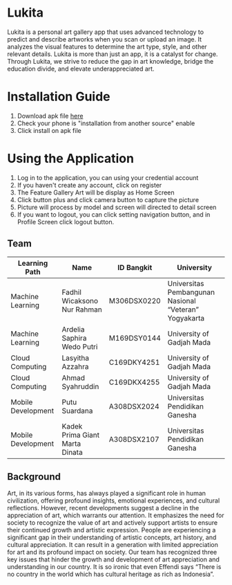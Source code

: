 # Lukita
Lukita is a personal art gallery app that uses advanced technology to predict and describe artworks when you scan or upload an image. It analyzes the visual features to determine the art type, style, and other relevant details. Lukita is more than just an app, it is a catalyst for change. Through Lukita, we strive to reduce the gap in art knowledge, bridge the education divide, and elevate underappreciated art.

# Installation Guide
1. Download apk file [here](https://drive.google.com/drive/folders/12hYh4yjAvBa-5HNOPMXsSGwk6SaEHQyW?usp=sharing)
2. Check your phone is "installation from another source" enable
3. Click install on apk file

# Using the Application
1. Log in to the application, you can using your credential account
2. If you haven't create any account, click on register
3. The Feature Gallery Art will be display as Home Screen
4. Click button plus and click camera button to capture the picture
5. Picture will process by model and screen will directed to detail screen
6. If you want to logout, you can click setting navigation button, and in Profile Screen click logout button.

## Team

|   Learning Path    | Name                           | ID Bangkit       |                       University                            | 
| ------------------ | -------------------------------|------------------|-------------------------------------------------------------|
| Machine Learning   | Fadhil Wicaksono Nur Rahman    | M306DSX0220      | Universitas Pembangunan Nasional “Veteran” Yogyakarta       |
| Machine Learning   | Ardelia Saphira Wedo Putri     | M169DSY0144      | University of Gadjah Mada                                   |
| Cloud Computing    | Lasyitha Azzahra               | C169DKY4251      | University of Gadjah Mada                                   |
| Cloud Computing    | Ahmad Syahruddin               | C169DKX4255      | University of Gadjah Mada                                   |
| Mobile Development | Putu Suardana                  | A308DSX2024      | Universitas Pendidikan Ganesha                              |
| Mobile Development | Kadek Prima Giant Marta Dinata | A308DSX2107      | Universitas Pendidikan Ganesha                              |

## Background
Art, in its various forms, has always played a significant role in human civilization, offering profound insights, emotional experiences, and cultural reflections. However, recent developments suggest a decline in the appreciation of art, which warrants our attention. It emphasizes the need for society to recognize the value of art and actively support artists to ensure their continued growth and artistic expression. People are experiencing a significant gap in their understanding of artistic concepts, art history, and cultural appreciation. It can result in a generation with limited appreciation for art and its profound impact on society. Our team has recognized three key issues that hinder the growth and development of art appreciation and understanding in our country. It is so ironic that even Effendi says “There is no country in the world which has cultural heritage as rich as Indonesia”.
